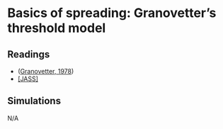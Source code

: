 # **Basics of spreading: Granovetter’s threshold model**

## Readings

- ([Granovetter, 1978](https://www.jstor.org/stable/2778111)) 
- [[JASS]](https://www.jasss.org/15/1/6.html)


## Simulations

N/A
